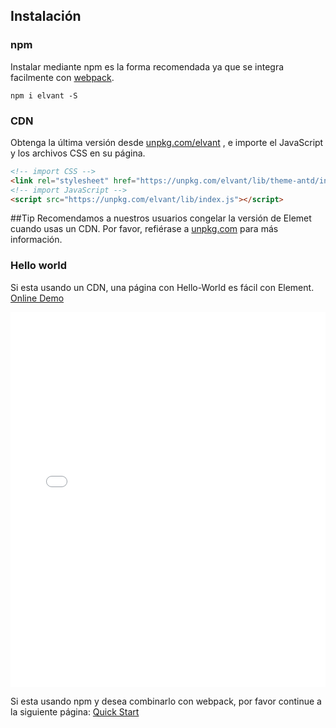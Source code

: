 ## Instalación

### npm

Instalar mediante npm es la forma recomendada ya que se integra facilmente con [webpack](https://webpack.js.org/).

```shell
npm i elvant -S
```

### CDN

Obtenga la última versión desde [unpkg.com/elvant](https://unpkg.com/elvant/) , e importe el JavaScript y los archivos CSS en su página.

```html
<!-- import CSS -->
<link rel="stylesheet" href="https://unpkg.com/elvant/lib/theme-antd/index.css">
<!-- import JavaScript -->
<script src="https://unpkg.com/elvant/lib/index.js"></script>
```

##Tip
Recomendamos a nuestros usuarios congelar la versión de Elemet cuando usas un CDN. Por favor, refiérase a [unpkg.com](https://unpkg.com) para más información.

### Hello world

Si esta usando un CDN, una página con Hello-World es fácil con Element. [Online Demo](https://jsfiddle.net/hzfpyvg6/14/)

<iframe width="100%" height="600" src="//jsfiddle.net/icai/0rLkz687/embedded/html,result/" allowpaymentrequest allowfullscreen="allowfullscreen" frameborder="0"></iframe>

Si esta usando npm y desea combinarlo con webpack, por favor continue a la siguiente página: [Quick Start](/#/es/component/quickstart)
